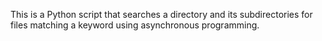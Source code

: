 This is a Python script that searches a directory and its subdirectories for files matching a keyword using asynchronous programming.
